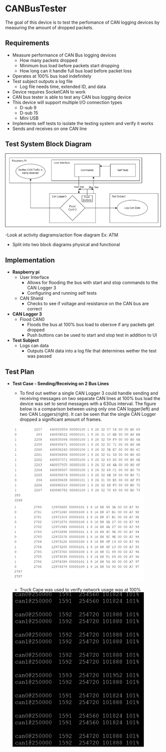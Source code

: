 # CANBusTester
The goal of this device is to test the perfomance of CAN logging devices by measuring the amount of dropped packets.

## Requirements
- Measure performance of CAN Bus logging devices 
  - How many packets dropped
  - Minimum bus load before packets start dropping
  - How long can it handle full bus load before packet loss
- Operates at 100% bus load indefinitely
- Test subject outputs a log file
  - Log file needs time, extended ID, and data
- Device requires SocketCAN to work
- CAN bus tester is able to test any CAN bus logging device
- This device will support multiple I/O connection types 
  - D-sub 9
  - D-sub 15
  - Mini USB
- Implements self tests to isolate the testing system and verify it works
- Sends and receives on one CAN line
## Test System Block Diagram
![alt text](CANBusTester.drawio.png)

-Look at activity diagrams/action flow diagram Ex: ATM
- Split into two block diagrams physical and functional

## Implementation
* **Raspberry pi**
  - User Interface
    * Allows for flooding the bus with start and stop commands to the CAN Logger 3
    * Configuring and running self tests
  - CAN Shield
    * Checks to see if voltage and resistance on the CAN bus are correct
* **CAN Logger 3**
  - Flood CAN0
    * Floods the bus at 100% bus load to obersve if any packets get dropped
    * Push buttons can be used to start and stop test in addition to UI
* **Test Subject**
  - Logs can data
    * Outputs CAN data into a log file that determines wether the test was passed

## Test Plan
* **Test Case - Sending/Receiving on 2 Bus Lines**
  - To find out wether a single CAN Logger 3 could handle sending and receiving messages on two separate CAN lines at 100% bus load the device was set to send messages with a 630us interval. The figure below is a comparison between using only one CAN logger(left) and two CAN Loggers(right). It can be seen that the single CAN Logger dropped a significant amount of frames.

  <img src="figures/CANLogger3SingleTest.png" height="250" width="425"/> <img src="figures/CANLogger3SeparateTest.png" height="250" width="425"/> 
  
  - Truck Cape was used to verify network usage was at 100%

  <img src="figures/busloadMeasurement.png" height="500" width="425"/>
  

